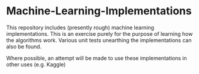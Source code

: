 # Machine-Learning-Implementations

This repository includes (presently rough) machine learning implementations. This is an exercise purely for the purpose of 
learning how the algorithms work. Various unit tests unearthing the implementations can also be found.

Where possible, an attempt will be made to use these implementations in other uses (e.g. Kaggle)
